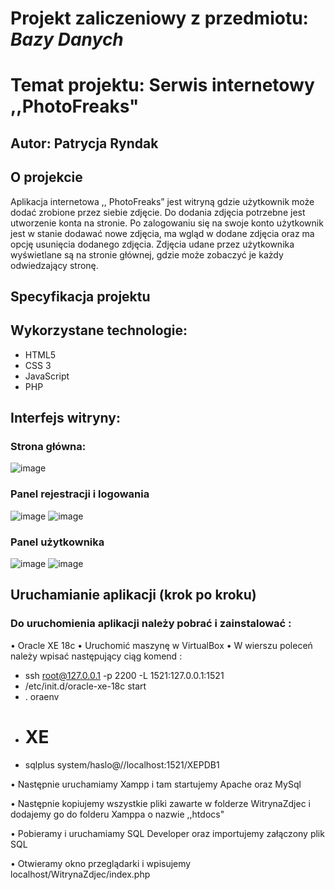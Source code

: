 # Projekt zaliczeniowy z przedmiotu: _**Bazy Danych**_

# Temat projektu: Serwis internetowy ,,PhotoFreaks"
## Autor: Patrycja Ryndak
## O projekcie
Aplikacja internetowa ,, PhotoFreaks” jest witryną gdzie użytkownik może dodać zrobione przez siebie zdjęcie. Do dodania zdjęcia potrzebne jest utworzenie konta na stronie. Po zalogowaniu się na swoje konto użytkownik jest w stanie dodawać nowe zdjęcia, ma wgląd w dodane zdjęcia oraz ma opcję usunięcia dodanego zdjęcia. Zdjęcia udane przez użytkownika wyświetlane są na stronie głównej, gdzie może zobaczyć je każdy odwiedzający stronę.
## Specyfikacja projektu

## Wykorzystane technologie:
- HTML5
- CSS 3
- JavaScript
- PHP

## Interfejs witryny:
### Strona główna:
![image](https://user-images.githubusercontent.com/63348363/140932390-a415a4e3-3f73-4830-bc4c-89a5f78bbeb3.png)
### Panel rejestracji i logowania
![image](https://user-images.githubusercontent.com/63348363/140932406-6d75fdbd-4468-4f42-8f9a-3cc48fbfca50.png)
![image](https://user-images.githubusercontent.com/63348363/140932417-fab737d4-08d0-48b6-8736-cd0e73801411.png)
### Panel użytkownika
![image](https://user-images.githubusercontent.com/63348363/140932441-3e374e4f-892e-4d22-a2f5-f48ce4f46b51.png)
![image](https://user-images.githubusercontent.com/63348363/140932527-67dae403-a0b6-4730-b92d-bf2cfabe8a5e.png)

## Uruchamianie aplikacji (krok po kroku)

### Do uruchomienia aplikacji należy pobrać i zainstalować :
•	Oracle XE 18c 
•	Uruchomić maszynę w VirtualBox
•	W wierszu poleceń należy wpisać następujący ciąg komend :
- ssh root@127.0.0.1 -p 2200 -L 1521:127.0.0.1:1521
- /etc/init.d/oracle-xe-18c start
- . oraenv
- # XE
- sqlplus system/haslo@//localhost:1521/XEPDB1

•	Następnie uruchamiamy Xampp i tam startujemy Apache oraz MySql

•	Następnie kopiujemy wszystkie pliki zawarte w folderze WitrynaZdjec i dodajemy go do folderu Xamppa o nazwie ,,htdocs"

•	Pobieramy i uruchamiamy SQL Developer oraz importujemy załączony plik SQL

•	Otwieramy okno przeglądarki i wpisujemy localhost/WitrynaZdjec/index.php
